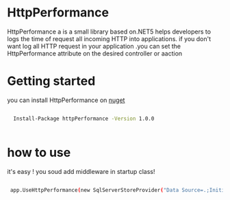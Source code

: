 # HttpPerformance
HttpPerformance a  is a small library based on.NET5 helps developers to logs the time of request all incoming HTTP into applications. if you don't  want log all HTTP request in your application .you can set the HttpPerformance attribute on the desired controller or aaction

# Getting started
you can install  HttpPerformance on [nuget](https://www.nuget.org/packages/httpPerformance/)
```sh

  Install-Package httpPerformance -Version 1.0.0
  
```
# how to use
it's easy ! you soud add middleware in startup class!
```sh

 app.UseHttpPerformance(new SqlServerStoreProvider("Data Source=.;Initial Catalog=httpPerformance_db;Integrated security=true;MultipleActiveResultSets=True;"));
```

 
